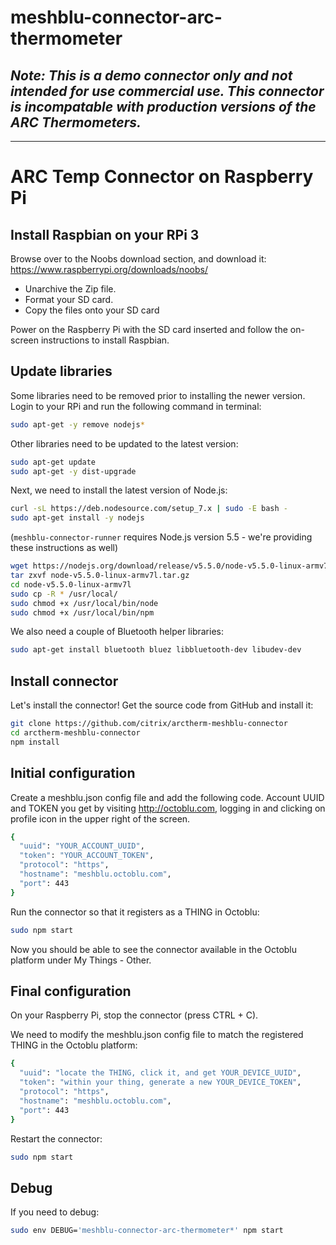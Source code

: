 # meshblu-connector-arc-thermometer

## _**Note: This is a demo connector only and not intended for use commercial use. This connector is incompatable with production versions of the ARC Thermometers.**_
---

# ARC Temp Connector on Raspberry Pi

## Install Raspbian on your RPi 3

Browse over to the Noobs download section, and download it:
https://www.raspberrypi.org/downloads/noobs/

- Unarchive the Zip file.
- Format your SD card.
- Copy the files onto your SD card

Power on the Raspberry Pi with the SD card inserted and follow the on-screen instructions to install Raspbian.

## Update libraries

Some libraries need to be removed prior to installing the newer version.
Login to your RPi and run the following command in terminal:

```bash
sudo apt-get -y remove nodejs*
```

Other libraries need to be updated to the latest version:

```bash
sudo apt-get update
sudo apt-get -y dist-upgrade
```

Next, we need to install the latest version of Node.js:

```bash
curl -sL https://deb.nodesource.com/setup_7.x | sudo -E bash -
sudo apt-get install -y nodejs
```

(`meshblu-connector-runner` requires Node.js version 5.5 - we're providing these instructions as well)
```bash
wget https://nodejs.org/download/release/v5.5.0/node-v5.5.0-linux-armv7l.tar.gz
tar zxvf node-v5.5.0-linux-armv7l.tar.gz
cd node-v5.5.0-linux-armv7l
sudo cp -R * /usr/local/
sudo chmod +x /usr/local/bin/node
sudo chmod +x /usr/local/bin/npm
```

We also need a couple of Bluetooth helper libraries:

```bash
sudo apt-get install bluetooth bluez libbluetooth-dev libudev-dev
```

## Install connector

Let's install the connector! Get the source code from GitHub and install it:

```bash
git clone https://github.com/citrix/arctherm-meshblu-connector
cd arctherm-meshblu-connector
npm install
```

## Initial configuration

Create a meshblu.json config file and add the following code. Account UUID and TOKEN you get by visiting http://octoblu.com, logging in and clicking on profile icon in the upper right of the screen.

```bash
{
  "uuid": "YOUR_ACCOUNT_UUID",
  "token": "YOUR_ACCOUNT_TOKEN",
  "protocol": "https",
  "hostname": "meshblu.octoblu.com",
  "port": 443
}
```

Run the connector so that it registers as a THING in Octoblu: 

```bash
sudo npm start
```

Now you should be able to see the connector available in the Octoblu platform under My Things - Other.

## Final configuration

On your Raspberry Pi, stop the connector (press CTRL + C).

We need to modify the meshblu.json config file to match the registered THING in the Octoblu platform:

```bash
{
  "uuid": "locate the THING, click it, and get YOUR_DEVICE_UUID",
  "token": "within your thing, generate a new YOUR_DEVICE_TOKEN",
  "protocol": "https",
  "hostname": "meshblu.octoblu.com",
  "port": 443
}
```

Restart the connector: 

```bash
sudo npm start
```

## Debug

If you need to debug:

```bash
sudo env DEBUG='meshblu-connector-arc-thermometer*' npm start
```
